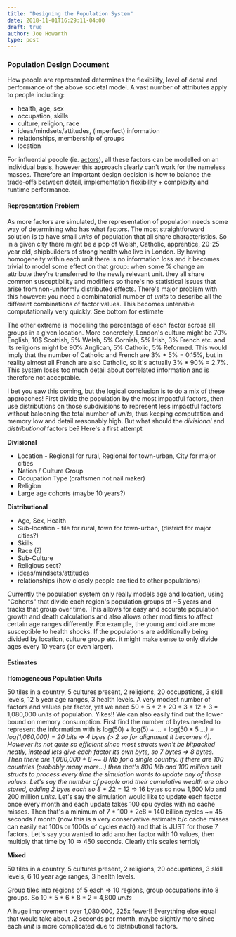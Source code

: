```yaml
---
title: "Designing the Population System"
date: 2018-11-01T16:29:11-04:00
draft: true
author: Joe Howarth
type: post
---
```


### Population Design Document
How people are represented determines the flexibility, level of detail and 
performance of the above societal model. A vast number of attributes apply to people
including: 
* health, age, sex
* occupation, skills
* culture, religion, race
* ideas/mindsets/attitudes, (imperfect) information 
* relationships, membership of groups
* location

For influential people (ie. [actors](Actors.md)), all these factors can be modelled on
an individual basis, however this approach clearly can't work for the nameless masses. 
Therefore an important design decision is how to balance the trade-offs between detail,
implementation flexibility + complexity and runtime performance. 

#### Representation Problem 
As more factors are simulated, the representation of population needs some way of 
determining who has what factors. The most straightforward solution is to have small 
*units* of population that all share characteristics. So in a given city there might be 
a pop of Welsh, Catholic, apprentice, 20-25 year old, shipbuilders of strong health
who live in London. By having homogeneity within each unit there is no information loss
and it becomes trivial to model some effect on that group: when some % change an attribute 
they're transferred to the newly relevant unit. they all share common susceptibility and 
modifiers so there's no statistical issues that arise from non-uniformly distributed effects.
There's major problem with this however: you need a combinatorial number of *units* 
to describe all the different combinations of factor values. This becomes untenable computationally
very quickly. See bottom for estimate

The other extreme is modelling the percentage of each factor across all groups in a given location.
More concretely, London's culture might be 70% English, 10$ Scottish, 5% Welsh, 5% Cornish, 
5% Irish, 3% French etc. and its religions might be 90% Anglican, 5% Catholic, 5% Reformed. This 
would imply that the number of Catholic and French are 3% * 5% = 0.15%, but in reality almost all
French are also Catholic, so it's actually 3% * 90% = 2.7%. This system loses too much detail about
correlated information and is therefore not acceptable.

I bet you saw this coming, but the logical conclusion is to do a mix of these approaches! First 
divide the population by the most impactful factors, then use distributions on those subdivisions
to represent less impactful factors without balooning the total number of *units*, thus keeping 
computation and memory low and detail reasonably high. But what should the *divisional* and 
*distributional* factors be? Here's a first attempt

**Divisional**
- Location - Regional for rural, Regional for town-urban, City for major cities
- Nation / Culture Group
- Occupation Type (craftsmen not nail maker)
- Religion
- Large age cohorts (maybe 10 years?)

**Distributional**
- Age, Sex, Health
- Sub-location - tile for rural, town for town-urban, (district for major cities?)
- Skills
- Race (?)
- Sub-Culture
- Religious sect?
- ideas/mindsets/attitudes
- relationships (how closely people are tied to other populations)

Currently the population system only really models age and location, using "Cohorts" that divide 
each region's population groups of ~5 years and tracks that group over time. This allows for 
easy and accurate population growth and death calculations and also allows other modifiers to 
affect certain age ranges differently. For example, the young and old are more susceptible to 
health shocks. If the populations are additionally being divided by location, culture group etc. it 
might make sense to only divide ages every 10 years (or even larger). 

#### Estimates


**Homogeneous Population Units**  

50 tiles in a country, 5 cultures present, 2 religions, 20 occupations, 
3 skill levels, 12 5 year age ranges, 3 health levels. A very modest number of factors and 
values per factor, yet we need 50 * 5 * 2 * 20 * 3 * 12 * 3 = 1,080,000 *units* of population. 
Yikes!! We can also easily find out the lower bound on memory consumption. First find the number of
bytes needed to represent the information with is 
log(50) + log(5) + ... = log(50 * 5 *...) = log(1,080,000) = 20 bits => 4 byes (> 2 so for alignment 
it becomes 4). However its not quite so efficient since most structs won't be bitpacked neatly, instead
lets give each factor its own byte, so 7 bytes => 8 bytes. Then there are 1,080,000 * 8 ~= 8 Mb for a 
single country. If there are 100 countries (probably many more...) then that's 800 Mb and 100 million 
*unit* structs to process every time the simulation wants to update any of those values. Let's say 
the number of people and their cumulative wealth are also stored, adding 2 byes each so 8 + 2*2 = 12 => 
16 bytes so now 1,600 Mb and 200 million *units*. Let's say the simulation would like to update each
factor once every month and each update takes 100 cpu cycles with no cache misses. Then that's a minimum
of 7 * 100 * 2e8 = 140 billion cycles ~= 45 seconds / month (now this is a very conservative estimate b/c 
cache misses can easily eat 100s or 1000s of cycles each) and that is JUST for those 7 factors. 
Let's say you wanted to add another factor with 10 values, then multiply that time by 10 => 450 seconds.
Clearly this scales terribly

**Mixed** 

50 tiles in a country, 5 cultures present, 2 religions, 20 occupations, 
3 skill levels, 6 10 year age ranges, 3 health levels. 

Group tiles into regions of 5 each => 10 regions, group occupations into 8 groups.
So 10 * 5 * 6 * 8 * 2  = 4,800 *units*

A huge improvement over 1,080,000, 225x fewer!! Everything else equal that would take about .2 seconds
per month, maybe slightly more since each *unit* is more complicated due to distributional factors.


